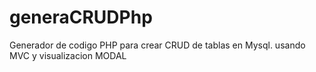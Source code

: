 # generaCRUDPhp
Generador de codigo PHP para crear CRUD de tablas en Mysql. 
usando MVC y visualizacion MODAL
